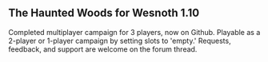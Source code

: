 The Haunted Woods for Wesnoth 1.10
----------------------------------

Completed multiplayer campaign for 3 players, now on Github.
Playable as a 2-player or 1-player campaign by setting slots to 'empty.'
Requests, feedback, and support are welcome on the forum thread.

